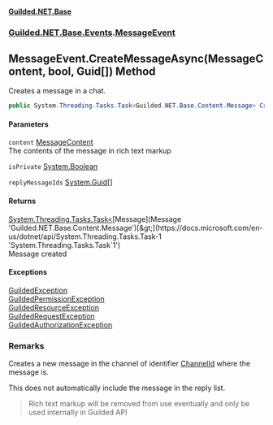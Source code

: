 
#### [Guilded.NET.Base](Guilded_NET_Base 'Guilded_NET_Base')
### [Guilded.NET.Base.Events](Guilded_NET_Base#Guilded_NET_Base_Events 'Guilded.NET.Base.Events').[MessageEvent](MessageEvent 'Guilded.NET.Base.Events.MessageEvent')
## MessageEvent.CreateMessageAsync(MessageContent, bool, Guid[]) Method
Creates a message in a chat.  
```csharp
public System.Threading.Tasks.Task<Guilded.NET.Base.Content.Message> CreateMessageAsync(Guilded.NET.Base.Chat.MessageContent content, bool isPrivate, params System.Guid[] replyMessageIds);
```

#### Parameters
<a name='Guilded_NET_Base_Events_MessageEvent_CreateMessageAsync(Guilded_NET_Base_Chat_MessageContent_bool_System_Guid__)_content'></a>
`content` [MessageContent](MessageContent 'Guilded.NET.Base.Chat.MessageContent')  
The contents of the message in rich text markup
  
<a name='Guilded_NET_Base_Events_MessageEvent_CreateMessageAsync(Guilded_NET_Base_Chat_MessageContent_bool_System_Guid__)_isPrivate'></a>
`isPrivate` [System.Boolean](https://docs.microsoft.com/en-us/dotnet/api/System.Boolean 'System.Boolean')  
  
<a name='Guilded_NET_Base_Events_MessageEvent_CreateMessageAsync(Guilded_NET_Base_Chat_MessageContent_bool_System_Guid__)_replyMessageIds'></a>
`replyMessageIds` [System.Guid](https://docs.microsoft.com/en-us/dotnet/api/System.Guid 'System.Guid')[[]](https://docs.microsoft.com/en-us/dotnet/api/System.Array 'System.Array')  
  

#### Returns
[System.Threading.Tasks.Task&lt;](https://docs.microsoft.com/en-us/dotnet/api/System.Threading.Tasks.Task-1 'System.Threading.Tasks.Task`1')[Message](Message 'Guilded.NET.Base.Content.Message')[&gt;](https://docs.microsoft.com/en-us/dotnet/api/System.Threading.Tasks.Task-1 'System.Threading.Tasks.Task`1')  
Message created

#### Exceptions
[GuildedException](GuildedException 'Guilded.NET.Base.GuildedException')  
[GuildedPermissionException](GuildedPermissionException 'Guilded.NET.Base.GuildedPermissionException')  
[GuildedResourceException](GuildedResourceException 'Guilded.NET.Base.GuildedResourceException')  
[GuildedRequestException](GuildedRequestException 'Guilded.NET.Base.GuildedRequestException')  
[GuildedAuthorizationException](GuildedAuthorizationException 'Guilded.NET.Base.GuildedAuthorizationException')  
### Remarks
Creates a new message in the channel of identifier [ChannelId](ChannelContent_T__ChannelId 'Guilded.NET.Base.Content.ChannelContent&lt;T&gt;.ChannelId') where the message is.



This does not automatically include the message in the reply list.

<blockquote class="warning">  
    Rich text markup will be removed from use eventually and only be used internally  
    in Guilded API  
</blockquote>
